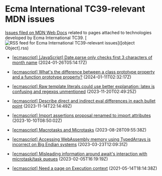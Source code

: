 # Ecma International TC39-relevant MDN issues

[Issues filed on MDN Web Docs](https://github.com/mdn/content/issues) related to pages attached to technologies developed by Ecma International TC39. [![RSS feed for Ecma International TC39-relevant issues](https://www.w3.org/QA/2007/04/feed_icon)]([object Object].rss)

* [\[ecmascript\] \[JavaScript\] Date.parse only checks first 3 characters of month name](https://github.com/mdn/content/issues/31930) (2024-01-26T05:14:17Z)
  
* [\[ecmascript\] What's the difference between a class prototype property and a function prototype property?](https://github.com/mdn/content/issues/31649) (2024-01-11T02:32:17Z)
  
* [\[ecmascript\] Raw template literals could use better explanation: latex is confusing and regexps unmentioned](https://github.com/mdn/content/issues/30389) (2023-11-20T02:49:25Z)
  
* [\[ecmascript\] Describe direct and indirect eval differences in each bullet point](https://github.com/mdn/content/issues/30281) (2023-11-14T22:14:49Z)
  
* [\[ecmascript\] Import assertions proposal renamed to import attributes](https://github.com/mdn/content/issues/29572) (2023-10-10T08:50:02Z)
  
* [\[ecmascript\] Macrotasks and Microtasks](https://github.com/mdn/content/issues/28795) (2023-08-28T09:55:38Z)
  
* [\[ecmascript\] Accessing WebAssembly memory using TypedArrays is incorrect on Big Endian systems](https://github.com/mdn/content/issues/25569) (2023-03-23T12:09:31Z)
  
* [\[ecmascript\] Misleading information around await's interaction with microtask/task queues](https://github.com/mdn/content/issues/24177) (2023-02-05T16:19:19Z)
  
* [\[ecmascript\] Need a page on Execution context](https://github.com/mdn/content/issues/5006) (2021-05-14T18:14:38Z)
  
